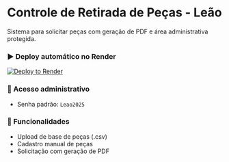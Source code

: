 
# Controle de Retirada de Peças - Leão

Sistema para solicitar peças com geração de PDF e área administrativa protegida.

### ▶️ Deploy automático no Render
[![Deploy to Render](https://render.com/images/deploy-to-render-button.svg)](https://render.com/deploy?repo=https://github.com/seu-usuario/repositorio-modelo)

### 🔐 Acesso administrativo
- Senha padrão: `Leao2025`

### 📄 Funcionalidades
- Upload de base de peças (.csv)
- Cadastro manual de peças
- Solicitação com geração de PDF
